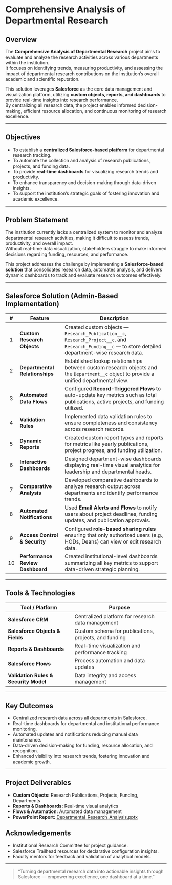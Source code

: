 # Comprehensive Analysis of Departmental Research

## Overview
The **Comprehensive Analysis of Departmental Research** project aims to evaluate and analyze the research activities across various departments within the institution.  
It focuses on identifying trends, measuring productivity, and assessing the impact of departmental research contributions on the institution’s overall academic and scientific reputation.  

This solution leverages **Salesforce** as the core data management and visualization platform, utilizing **custom objects, reports, and dashboards** to provide real-time insights into research performance.  
By centralizing all research data, the project enables informed decision-making, efficient resource allocation, and continuous monitoring of research excellence.

---

## Objectives
- To establish a **centralized Salesforce-based platform** for departmental research tracking.  
- To automate the collection and analysis of research publications, projects, and funding data.  
- To provide **real-time dashboards** for visualizing research trends and productivity.  
- To enhance transparency and decision-making through data-driven insights.  
- To support the institution’s strategic goals of fostering innovation and academic excellence.  

---

## Problem Statement
The institution currently lacks a centralized system to monitor and analyze departmental research activities, making it difficult to assess trends, productivity, and overall impact.  
Without real-time data visualization, stakeholders struggle to make informed decisions regarding funding, resources, and performance.  

This project addresses the challenge by implementing a **Salesforce-based solution** that consolidates research data, automates analysis, and delivers dynamic dashboards to track and evaluate research outcomes effectively.

---

## Salesforce Solution (Admin-Based Implementation)

| # | Feature | Description |
|:-:|----------|--------------|
| 1 | **Custom Research Objects** | Created custom objects — `Research_Publication__c`, `Research_Project__c`, and `Research_Funding__c` — to store detailed department-wise research data. |
| 2 | **Departmental Relationships** | Established lookup relationships between custom research objects and the `Department__c` object to provide a unified departmental view. |
| 3 | **Automated Data Flows** | Configured **Record-Triggered Flows** to auto-update key metrics such as total publications, active projects, and funding utilized. |
| 4 | **Validation Rules** | Implemented data validation rules to ensure completeness and consistency across research records. |
| 5 | **Dynamic Reports** | Created custom report types and reports for metrics like yearly publications, project progress, and funding utilization. |
| 6 | **Interactive Dashboards** | Designed department-wise dashboards displaying real-time visual analytics for leadership and departmental heads. |
| 7 | **Comparative Analysis** | Developed comparative dashboards to analyze research output across departments and identify performance trends. |
| 8 | **Automated Notifications** | Used **Email Alerts and Flows** to notify users about project deadlines, funding updates, and publication approvals. |
| 9 | **Access Control & Security** | Configured **role-based sharing rules** ensuring that only authorized users (e.g., HODs, Deans) can view or edit research data. |
| 10 | **Performance Review Dashboard** | Created institutional-level dashboards summarizing all key metrics to support data-driven strategic planning. |

---

## Tools & Technologies

| Tool / Platform | Purpose |
|------------------|----------|
| **Salesforce CRM** | Centralized platform for research data management |
| **Salesforce Objects & Fields** | Custom schema for publications, projects, and funding |
| **Reports & Dashboards** | Real-time visualization and performance tracking |
| **Salesforce Flows** | Process automation and data updates |
| **Validation Rules & Security Model** | Data integrity and access management |

---

## Key Outcomes
- Centralized research data across all departments in Salesforce.  
- Real-time dashboards for departmental and institutional performance monitoring.  
- Automated updates and notifications reducing manual data maintenance.  
- Data-driven decision-making for funding, resource allocation, and recognition.  
- Enhanced visibility into research trends, fostering innovation and academic growth.  

---

## Project Deliverables
- **Custom Objects:** Research Publications, Projects, Funding, Departments  
- **Reports & Dashboards:** Real-time visual analytics  
- **Flows & Automation:** Automated data management  
- **PowerPoint Report:** [Departmental_Research_Analysis.pptx]([./output/Departmental_Research_Analysis.pptx](https://docs.google.com/presentation/d/18yVqqBBZGENFhO4-LdTSEE6VZFZLOO6F/edit?usp=sharing&ouid=107479604466219102308&rtpof=true&sd=true))  



## Acknowledgements
- Institutional Research Committee for project guidance.  
- Salesforce Trailhead resources for declarative configuration insights.  
- Faculty mentors for feedback and validation of analytical models.

---

> “Turning departmental research data into actionable insights through Salesforce — empowering excellence, one dashboard at a time.”
